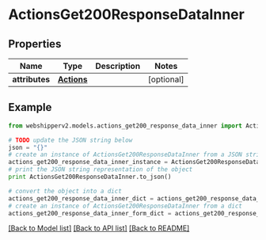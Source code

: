 # ActionsGet200ResponseDataInner


## Properties
Name | Type | Description | Notes
------------ | ------------- | ------------- | -------------
**attributes** | [**Actions**](Actions.md) |  | [optional] 

## Example

```python
from webshipperv2.models.actions_get200_response_data_inner import ActionsGet200ResponseDataInner

# TODO update the JSON string below
json = "{}"
# create an instance of ActionsGet200ResponseDataInner from a JSON string
actions_get200_response_data_inner_instance = ActionsGet200ResponseDataInner.from_json(json)
# print the JSON string representation of the object
print ActionsGet200ResponseDataInner.to_json()

# convert the object into a dict
actions_get200_response_data_inner_dict = actions_get200_response_data_inner_instance.to_dict()
# create an instance of ActionsGet200ResponseDataInner from a dict
actions_get200_response_data_inner_form_dict = actions_get200_response_data_inner.from_dict(actions_get200_response_data_inner_dict)
```
[[Back to Model list]](../README.md#documentation-for-models) [[Back to API list]](../README.md#documentation-for-api-endpoints) [[Back to README]](../README.md)


